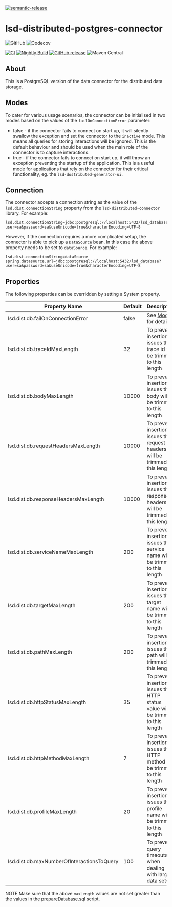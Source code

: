 [![semantic-release](https://img.shields.io/badge/semantic-release-e10079.svg?logo=semantic-release)](https://github.com/semantic-release/semantic-release)

# lsd-distributed-postgres-connector

![GitHub](https://img.shields.io/github/license/lsd-consulting/lsd-distributed-postgres-connector)
![Codecov](https://img.shields.io/codecov/c/github/lsd-consulting/lsd-distributed-postgres-connector)

[![CI](https://github.com/lsd-consulting/lsd-distributed-postgres-connector/actions/workflows/ci.yml/badge.svg)](https://github.com/lsd-consulting/lsd-distributed-postgres-connector/actions/workflows/ci.yml)
[![Nightly Build](https://github.com/lsd-consulting/lsd-distributed-postgres-connector/actions/workflows/nightly.yml/badge.svg)](https://github.com/lsd-consulting/lsd-distributed-postgres-connector/actions/workflows/nightly.yml)
[![GitHub release](https://img.shields.io/github/release/lsd-consulting/lsd-distributed-postgres-connector)](https://github.com/lsd-consulting/lsd-distributed-postgres-connector/releases)
![Maven Central](https://img.shields.io/maven-central/v/io.github.lsd-consulting/lsd-distributed-postgres-connector)

## About

This is a PostgreSQL version of the data connector for the distributed data storage.

## Modes

To cater for various usage scenarios, the connector can be initialised in two modes based on the values of
the `failOnConnectionError` parameter:

- false - if the connector fails to connect on start up, it will silently swallow the exception and set the connector to
  the `inactive` mode.
  This means all queries for storing interactions will be ignored. This is the default behaviour and should be used when
  the main role of the connector is to capture interactions.
- true - if the connector fails to connect on start up, it will throw an exception preventing the startup of the
  application.
  This is a useful mode for applications that rely on the connector for their critical functionality, eg.
  the `lsd-dostributed-generator-ui`.

## Connection

The connector accepts a connection string as the value of the `lsd.dist.connectionString` property from the
`lsd-distributed-connector` library.
For example:

```properties
lsd.dist.connectionString=jdbc:postgresql://localhost:5432/lsd_database?user=sa&password=sa&useUnicode=true&characterEncoding=UTF-8
```

However, if the connection requires a more complicated setup, the connector is able to pick up a `DataSource` bean.
In this case the above property needs to be set to `dataSource`. For example:

```properties
lsd.dist.connectionString=dataSource
spring.datasource.url=jdbc:postgresql://localhost:5432/lsd_database?user=sa&password=sa&useUnicode=true&characterEncoding=UTF-8
```

## Properties

The following properties can be overridden by setting a System property.

| Property Name                              | Default | Description                                                                      |
|--------------------------------------------|---------|----------------------------------------------------------------------------------|
| lsd.dist.db.failOnConnectionError          | false   | See [Modes](#Modes) for details.                                                 |
| lsd.dist.db.traceIdMaxLength               | 32      | To prevent insertion issues the trace id will be trimmed to this length          |
| lsd.dist.db.bodyMaxLength                  | 10000   | To prevent insertion issues the body will be trimmed to this length              |
| lsd.dist.db.requestHeadersMaxLength        | 10000   | To prevent insertion issues the request headers will be trimmed to this length   |
| lsd.dist.db.responseHeadersMaxLength       | 10000   | To prevent insertion issues the response headers will be trimmed to this length  |
| lsd.dist.db.serviceNameMaxLength           | 200     | To prevent insertion issues the service name will be trimmed to this length      |
| lsd.dist.db.targetMaxLength                | 200     | To prevent insertion issues the target name will be trimmed to this length       |
| lsd.dist.db.pathMaxLength                  | 200     | To prevent insertion issues the path will be trimmed to this length              |
| lsd.dist.db.httpStatusMaxLength            | 35      | To prevent insertion issues the HTTP status value will be trimmed to this length |
| lsd.dist.db.httpMethodMaxLength            | 7       | To prevent insertion issues the HTTP method will be trimmed to this length       |
| lsd.dist.db.profileMaxLength               | 20      | To prevent insertion issues the profile name will be trimmed to this length      |
| lsd.dist.db.maxNumberOfInteractionsToQuery | 100     | To prevent query timeouts when dealing with large data sets                      |

NOTE
Make sure that the above `maxLength` values are not set greater than the values in
the [prepareDatabase.sql](src/main/resources/db/prepareDatabase.sql) script.

